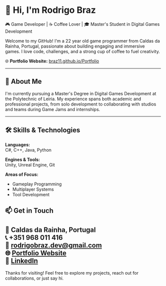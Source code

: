 # 👋 Hi, I'm Rodrigo Braz

🎮 Game Developer | ☕ Coffee Lover | 🎓 Master's Student in Digital Games Development

Welcome to my GitHub! I'm a 22 year old game programmer from Caldas da Rainha, Portugal, passionate about building engaging and immersive games. I love code, challenges, and a strong cup of coffee to fuel creativity.

🌐 **Portfolio Website:** [braz11.github.io/Portfolio](https://braz11.github.io/Portfolio/)

---

## 🧠 About Me

I'm currently pursuing a Master's Degree in Digital Games Development at the Polytechnic of Leiria. My experience spans both academic and professional projects, from solo development to collaborating with studios and teams during Game Jams and internships.

---

## 🛠️ Skills & Technologies

**Languages:**  
C#, C++, Java, Python

**Engines & Tools:**  
Unity, Unreal Engine, Git

**Areas of Focus:**  
- Gameplay Programming  
- Multiplayer Systems
- Tool Development  


## 📫 Get in Touch

📍 Caldas da Rainha, Portugal  
📞 +351 968 011 416  
📧 rodrigobraz.dev@gmail.com  
🌐 [Portfolio Website](https://braz11.github.io/Portfolio/)  
💼 [LinkedIn](https://www.linkedin.com/in/rodrigo-braz-7ab42522a/)
---

Thanks for visiting! Feel free to explore my projects, reach out for collaborations, or just say hi.
